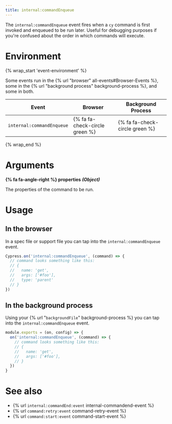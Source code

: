 ```yaml
---
title: internal:commandEnqueue
---
```


The `internal:commandEnqueue` event fires when a `cy` command is first invoked and enqueued to be run later. Useful for debugging purposes if you're confused about the order in which commands will execute.

# Environment

{% wrap_start 'event-environment' %}

Some events run in the {% url "browser" all-events#Browser-Events %}, some in the {% url "background process" background-process %}, and some in both.

Event | Browser | Background Process
--- | --- | ---
`internal:commandEnqueue` | {% fa fa-check-circle green %} | {% fa fa-check-circle green %}

{% wrap_end %}

# Arguments

**{% fa fa-angle-right %} properties** ***(Object)***

The properties of the command to be run.

# Usage

## In the browser

In a spec file or support file you can tap into the `internal:commandEnqueue` event.

```javascript
Cypress.on('internal:commandEnqueue', (command) => {
  // command looks something like this:
  // {
  //   name: 'get',
  //   args: ['#foo'],
  //   type: 'parent'
  // }
})
```

## In the background process

Using your {% url "`backgroundFile`" background-process %} you can tap into the `internal:commandEnqueue` event.

```javascript
module.exports = (on, config) => {
  on('internal:commandEnqueue', (command) => {
    // command looks something like this:
    // {
    //   name: 'get',
    //   args: ['#foo'],
    // }
  })
}
```

# See also

- {% url `internal:commandEnd:event` internal-commandend-event %}
- {% url `command:retry:event` command-retry-event %}
- {% url `command:start:event` command-start-event %}

